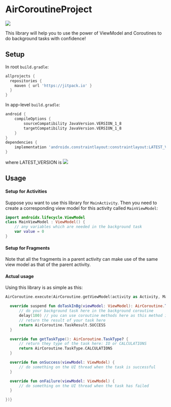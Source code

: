 # AirCoroutineProject

[![](https://jitpack.io/v/mumayank/AirLocation.svg)](https://jitpack.io/#mumayank/AirLocation)

This library will help you to use the power of ViewModel and Coroutines to do background tasks with confidence!

## Setup

In root `build.gradle`:
```gradle
allprojects {
  repositories {
    maven { url 'https://jitpack.io' }
  }
}
  ```
  
In app-level `build.gradle`:
```gradle
android {
    compileOptions {
        sourceCompatibility JavaVersion.VERSION_1_8
        targetCompatibility JavaVersion.VERSION_1_8
    }
}
dependencies {
    implementation 'androidx.constraintlayout:constraintlayout:LATEST_VERSION'
}
```
where LATEST_VERSION is [![](https://jitpack.io/v/mumayank/AirLocation.svg)](https://jitpack.io/#mumayank/AirLocation)

## Usage

#### Setup for Activities
Suppose you want to use this library for `MainActivity`. Then you need to create a corresponding view model for this activity called `MainViewModel`:
```kotlin
import androidx.lifecycle.ViewModel
class MainViewModel : ViewModel() {
    // any variables which are needed in the background task
    var value = 0
}
```

#### Setup for Fragments
Note that all the fragments in a parent activity can make use of the same view model as that of the parent activity.

#### Actual usage
Using this library is as simple as this:
```kotlin
AirCoroutine.execute(AirCoroutine.getViewModel(activity as Activity, MainViewModel::class.java), object : AirCoroutine.Callback {

  override suspend fun doTaskInBg(viewModel: ViewModel): AirCoroutine.TaskResult? {
      // do your background task here in the background coroutine
      delay(100) // you can use coroutine methods here as this method is suspended
      // return the result of your task here
      return AirCoroutine.TaskResult.SUCCESS 
  }

  override fun getTaskType(): AirCoroutine.TaskType? {
      // return they type of the task here: IO or CALCULATIONS
      return AirCoroutine.TaskType.CALCULATIONS
  }

  override fun onSuccess(viewModel: ViewModel) {
      // do something on the UI thread when the task is successful
  }

  override fun onFailure(viewModel: ViewModel) {
      // do something on the UI thread when the task has failed
  }

})}
```
